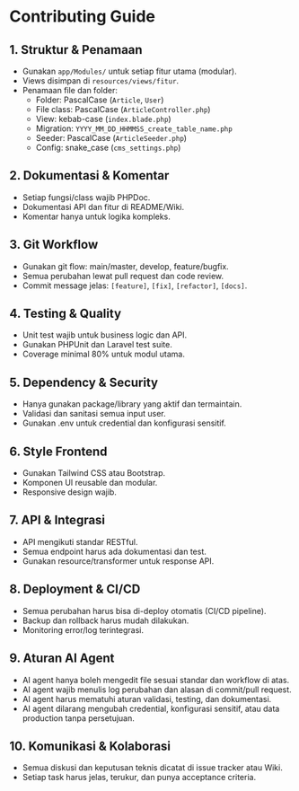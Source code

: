 # Contributing Guide

## 1. Struktur & Penamaan
- Gunakan `app/Modules/` untuk setiap fitur utama (modular).
- Views disimpan di `resources/views/fitur`.
- Penamaan file dan folder:
  - Folder: PascalCase (`Article`, `User`)
  - File class: PascalCase (`ArticleController.php`)
  - View: kebab-case (`index.blade.php`)
  - Migration: `YYYY_MM_DD_HHMMSS_create_table_name.php`
  - Seeder: PascalCase (`ArticleSeeder.php`)
  - Config: snake_case (`cms_settings.php`)

## 2. Dokumentasi & Komentar
- Setiap fungsi/class wajib PHPDoc.
- Dokumentasi API dan fitur di README/Wiki.
- Komentar hanya untuk logika kompleks.

## 3. Git Workflow
- Gunakan git flow: main/master, develop, feature/bugfix.
- Semua perubahan lewat pull request dan code review.
- Commit message jelas: `[feature]`, `[fix]`, `[refactor]`, `[docs]`.

## 4. Testing & Quality
- Unit test wajib untuk business logic dan API.
- Gunakan PHPUnit dan Laravel test suite.
- Coverage minimal 80% untuk modul utama.

## 5. Dependency & Security
- Hanya gunakan package/library yang aktif dan termaintain.
- Validasi dan sanitasi semua input user.
- Gunakan .env untuk credential dan konfigurasi sensitif.

## 6. Style Frontend
- Gunakan Tailwind CSS atau Bootstrap.
- Komponen UI reusable dan modular.
- Responsive design wajib.

## 7. API & Integrasi
- API mengikuti standar RESTful.
- Semua endpoint harus ada dokumentasi dan test.
- Gunakan resource/transformer untuk response API.

## 8. Deployment & CI/CD
- Semua perubahan harus bisa di-deploy otomatis (CI/CD pipeline).
- Backup dan rollback harus mudah dilakukan.
- Monitoring error/log terintegrasi.

## 9. Aturan AI Agent
- AI agent hanya boleh mengedit file sesuai standar dan workflow di atas.
- AI agent wajib menulis log perubahan dan alasan di commit/pull request.
- AI agent harus mematuhi aturan validasi, testing, dan dokumentasi.
- AI agent dilarang mengubah credential, konfigurasi sensitif, atau data production tanpa persetujuan.

## 10. Komunikasi & Kolaborasi
- Semua diskusi dan keputusan teknis dicatat di issue tracker atau Wiki.
- Setiap task harus jelas, terukur, dan punya acceptance criteria.

